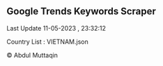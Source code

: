 

## Google Trends Keywords Scraper 
 
Last Update 11-05-2023 , 23:32:12

Country List :
VIETNAM.json



© Abdul Muttaqin 
